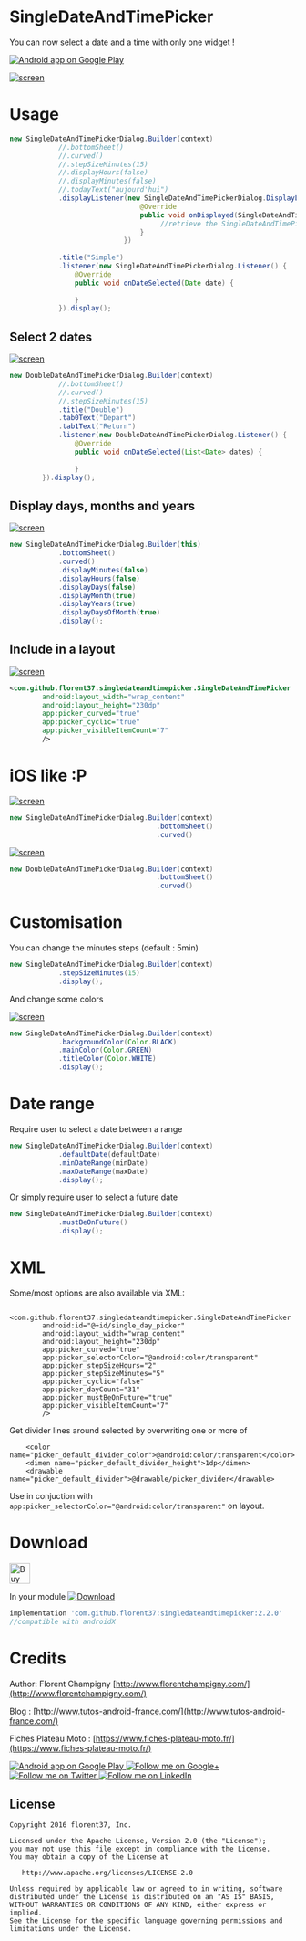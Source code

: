 # SingleDateAndTimePicker

You can now select a date and a time with only one widget !


<a href="https://goo.gl/WXW8Dc">
  <img alt="Android app on Google Play" src="https://developer.android.com/images/brand/en_app_rgb_wo_45.png" />
</a>



[![screen](https://raw.githubusercontent.com/florent37/SingleDateAndTimePicker/master/media/new_video.gif)](https://www.github.com/florent37/SingleDateAndTimePicker)

# Usage

```java
new SingleDateAndTimePickerDialog.Builder(context)
            //.bottomSheet()
            //.curved()
            //.stepSizeMinutes(15)
            //.displayHours(false)
            //.displayMinutes(false)
            //.todayText("aujourd'hui")
            .displayListener(new SingleDateAndTimePickerDialog.DisplayListener() {
                                @Override
                                public void onDisplayed(SingleDateAndTimePicker picker) {
                                     //retrieve the SingleDateAndTimePicker
                                }
                            })
            
            .title("Simple")
            .listener(new SingleDateAndTimePickerDialog.Listener() {
                @Override
                public void onDateSelected(Date date) {
                    
                }
            }).display();
```

## Select 2 dates

[![screen](https://raw.githubusercontent.com/florent37/SingleDateAndTimePicker/master/media/double_small_crop.png)](https://www.github.com/florent37/SingleDateAndTimePicker)

```java
new DoubleDateAndTimePickerDialog.Builder(context)
            //.bottomSheet()
            //.curved()
            //.stepSizeMinutes(15)
            .title("Double")
            .tab0Text("Depart")
            .tab1Text("Return")
            .listener(new DoubleDateAndTimePickerDialog.Listener() {
                @Override
                public void onDateSelected(List<Date> dates) {
                
                }
        }).display();
```

## Display days, months and years

[![screen](https://raw.githubusercontent.com/florent37/SingleDateAndTimePicker/master/media/years_crop.png)](https://www.github.com/florent37/SingleDateAndTimePicker)

```java
new SingleDateAndTimePickerDialog.Builder(this)
            .bottomSheet()
            .curved()
            .displayMinutes(false)
            .displayHours(false)
            .displayDays(false)
            .displayMonth(true)
            .displayYears(true)
            .displayDaysOfMonth(true)
            .display();
```

## Include in a layout

[![screen](https://raw.githubusercontent.com/florent37/SingleDateAndTimePicker/master/media/layout_small.png)](https://www.github.com/florent37/SingleDateAndTimePicker)

```xml
<com.github.florent37.singledateandtimepicker.SingleDateAndTimePicker
        android:layout_width="wrap_content"
        android:layout_height="230dp"
        app:picker_curved="true"
        app:picker_cyclic="true"
        app:picker_visibleItemCount="7"
        />
```

# iOS like :P

[![screen](https://raw.githubusercontent.com/florent37/SingleDateAndTimePicker/master/media/ios_simple_crop.png)](https://www.github.com/florent37/SingleDateAndTimePicker)

```java
new SingleDateAndTimePickerDialog.Builder(context)
                                    .bottomSheet()
                                    .curved()
```

[![screen](https://raw.githubusercontent.com/florent37/SingleDateAndTimePicker/master/media/ios_double_crop.png)](https://www.github.com/florent37/SingleDateAndTimePicker)

```java
new DoubleDateAndTimePickerDialog.Builder(context)
                                    .bottomSheet()
                                    .curved()
```

# Customisation

You can change the minutes steps (default : 5min)
```java
new SingleDateAndTimePickerDialog.Builder(context)
            .stepSizeMinutes(15)
            .display();
```

And change some colors

[![screen](https://raw.githubusercontent.com/florent37/SingleDateAndTimePicker/master/media/custom_colors.png)](https://www.github.com/florent37/SingleDateAndTimePicker)

```java
new SingleDateAndTimePickerDialog.Builder(context)
            .backgroundColor(Color.BLACK)
            .mainColor(Color.GREEN)
            .titleColor(Color.WHITE)
            .display();
```

# Date range

Require user to select a date between a range

```java
new SingleDateAndTimePickerDialog.Builder(context)
            .defaultDate(defaultDate)
            .minDateRange(minDate)
            .maxDateRange(maxDate)
            .display();
```

Or simply require user to select a future date

```java
new SingleDateAndTimePickerDialog.Builder(context)
            .mustBeOnFuture()
            .display();
```

# XML

Some/most options are also available via XML:

```
    <com.github.florent37.singledateandtimepicker.SingleDateAndTimePicker
        android:id="@+id/single_day_picker"
        android:layout_width="wrap_content"
        android:layout_height="230dp"
        app:picker_curved="true"
        app:picker_selectorColor="@android:color/transparent"
        app:picker_stepSizeHours="2"
        app:picker_stepSizeMinutes="5"
        app:picker_cyclic="false"        
        app:picker_dayCount="31"
        app:picker_mustBeOnFuture="true"
        app:picker_visibleItemCount="7"
        />
```

Get divider lines around selected by overwriting one or more of
```
    <color name="picker_default_divider_color">@android:color/transparent</color>
    <dimen name="picker_default_divider_height">1dp</dimen>
    <drawable name="picker_default_divider">@drawable/picker_divider</drawable>
```
Use in conjuction with
`app:picker_selectorColor="@android:color/transparent"` on layout.

# Download

<a href='https://ko-fi.com/A160LCC' target='_blank'><img height='36' style='border:0px;height:36px;' src='https://az743702.vo.msecnd.net/cdn/kofi1.png?v=0' border='0' alt='Buy Me a Coffee at ko-fi.com' /></a>

In your module [![Download](https://api.bintray.com/packages/florent37/maven/SingleDateAndTimePicker/images/download.svg)](https://bintray.com/florent37/maven/SingleDateAndTimePicker/_latestVersion)
```groovy
implementation 'com.github.florent37:singledateandtimepicker:2.2.0'
//compatible with androidX
```

# Credits

Author: Florent Champigny [http://www.florentchampigny.com/](http://www.florentchampigny.com/)

Blog : [http://www.tutos-android-france.com/](http://www.tutos-android-france.com/)

Fiches Plateau Moto : [https://www.fiches-plateau-moto.fr/](https://www.fiches-plateau-moto.fr/)

<a href="https://goo.gl/WXW8Dc">
  <img alt="Android app on Google Play" src="https://developer.android.com/images/brand/en_app_rgb_wo_45.png" />
</a>


<a href="https://plus.google.com/+florentchampigny">
  <img alt="Follow me on Google+"
       src="https://raw.githubusercontent.com/florent37/DaVinci/master/mobile/src/main/res/drawable-hdpi/gplus.png" />
</a>
<a href="https://twitter.com/florent_champ">
  <img alt="Follow me on Twitter"
       src="https://raw.githubusercontent.com/florent37/DaVinci/master/mobile/src/main/res/drawable-hdpi/twitter.png" />
</a>
<a href="https://www.linkedin.com/in/florentchampigny">
  <img alt="Follow me on LinkedIn"
       src="https://raw.githubusercontent.com/florent37/DaVinci/master/mobile/src/main/res/drawable-hdpi/linkedin.png" />
</a>


License
--------

    Copyright 2016 florent37, Inc.

    Licensed under the Apache License, Version 2.0 (the "License");
    you may not use this file except in compliance with the License.
    You may obtain a copy of the License at

       http://www.apache.org/licenses/LICENSE-2.0

    Unless required by applicable law or agreed to in writing, software
    distributed under the License is distributed on an "AS IS" BASIS,
    WITHOUT WARRANTIES OR CONDITIONS OF ANY KIND, either express or implied.
    See the License for the specific language governing permissions and
    limitations under the License.
